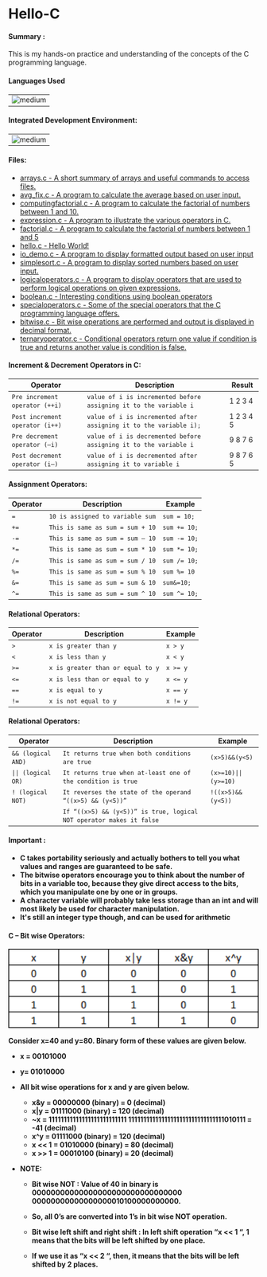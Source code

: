 # Hello-C
<h4>Summary :</h4>
This is my hands-on practice and understanding of the concepts of the C programming language.

<h4>Languages Used</h4>
<table>
  <tr>
    <td><img alt="medium" src="https://img.shields.io/badge/C-00599C?style=for-the-badge&logo=c&logoColor=white"></td>
  </tr>
</table>

<h4>Integrated Development Environment:</h4>
<table>
  <tr>
<td><img alt="medium" src="https://img.shields.io/badge/Emacs-%237F5AB6.svg?&style=for-the-badge&logo=gnu-emacs&logoColor=white"></td>
  </tr>
</table>

<h4>Files: </h4>

* [arrays.c - A short summary of arrays and useful commands to access files.](./arrays.c)
* [avg_fix.c - A program to calculate the average based on user input.](./avg_fix.c)
* [computingfactorial.c - A program to calculate the factorial of numbers between 1 and 10.](./computingfactorial.c)
* [expression.c - A program to illustrate the various operators in C.](./expression.c)
* [factorial.c - A program to calculate the factorial of numbers between 1 and 5](./factorial.c)
* [hello.c - Hello World!](./hello.c)
* [io_demo.c - A program to display formatted output based on user input](./io_demo.c)
* [simplesort.c - A program to display sorted numbers based on user input.](./simplesort.c)
* [logicaloperators.c - A program to display operators that are used to perform logical operations on given expressions.](./logicaloperators.c)
* [boolean.c - Interesting conditions using boolean operators](./boolean.c)
* [specialoperators.c - Some of the special operators that the C programming language offers.](./specialoperators.c)
* [bitwise.c - Bit wise operations are performed and output is displayed in decimal format.](./bitwise.c)
* [ternaryoperator.c - Conditional operators return one value if condition is true and returns another value is condition is false.](./ternaryoperator.c)

<h4>Increment & Decrement Operators in C: </h4>

| Operator                          | Description                                                        | Result    |
| ----------------------------------| -------------------------------------------------------------------| ----------|
| `Pre increment operator (++i)`    | `value of i is incremented before assigning it to the variable i`  | 1 2 3 4   |
| `Post increment operator (i++)`   | `value of i is incremented after assigning it to the variable i);` | 1 2 3 4 5 |
| `Pre decrement operator (–i)`     | `value of i is decremented before assigning it to the variable i`  | 9 8 7 6   |
| `Post decrement operator (i–)`    | `value of i is decremented after assigning it to variable i`       | 9 8 7 6 5 |

<h4>Assignment Operators: </h4>

| Operator | Description                       | Example      |
| ---------|-----------------------------------| -------------| 
| `=`      | `10 is assigned to variable sum`  | `sum = 10;`  |
| `+=`     | `This is same as sum = sum + 10`  | `sum += 10;` |
| `-=`     | `This is same as sum = sum – 10`  | `sum -= 10;` |
| `*=`     | `This is same as sum = sum * 10`  | `sum *= 10;` |
| `/=`     | `This is same as sum = sum / 10`  | `sum /= 10;` |
| `%=`     | `This is same as sum = sum % 10`  | `sum %= 10`  |
| `&=`     | `This is same as sum = sum & 10`  | `sum&=10;`   |
| `^=`     | `This is same as sum = sum ^ 10`  | `sum ^= 10;` |

<h4>Relational Operators: </h4>

| Operator | Description                        | Example   |
| ---------|------------------------------------| ----------| 
| `>`      | `x is greater than y`              | `x > y`   |
| `<`      | `x is less than y`                 | `x < y`   |
| `>=`     | `x is greater than or equal to y`  | `x >= y ` |
| `<=`     | `x is less than or equal to y`     | `x <= y`  |
| `==`     | `x is equal to y`                  | `x == y`  |
| `!=`     | `x is not equal to y`              | `x != y`  |

<h4>Relational Operators: </h4>

| Operator            | Description                                                           | Example              |
| --------------------|-----------------------------------------------------------------------| ---------------------| 
| `&& (logical AND)`  | `It returns true when both conditions are true`                       | `(x>5)&&(y<5)`       |
| `\|\| (logical OR)` | `It returns true when at-least one of the condition is true`          | `(x>=10)\|\|(y>=10)` |
| `! (logical NOT)`   | `It reverses the state of the operand “((x>5) && (y<5))”`             | `!((x>5)&&(y<5))`    | 
|                     | `If “((x>5) && (y<5))” is true, logical NOT operator makes it false`  |                      |

<h4>Important :</h4>

* **C takes portability seriously and actually bothers to tell you what values and ranges are guaranteed to be safe.**
* **The bitwise operators encourage you to think about the number of bits in a variable too, because they give direct access to the bits, 
which you manipulate one by one or in groups.**
* **A character variable will probably take less storage than an int and will most likely be used for character manipulation.**
* **It's still an integer type though, and can be used for arithmetic**

<h4>C – Bit wise Operators: </h4>

<img src="https://github.com/iamnotnato/Hello-C/blob/master/Truth-table-2.png" width="600">

**Consider x=40 and y=80. Binary form of these values are given below.**
  * **x = 00101000**
  * **y=  01010000**

* **All bit wise operations for x and y are given below.**
    * **x&y = 00000000 (binary) = 0 (decimal)**
    * **x|y = 01111000 (binary) = 120 (decimal)**
    * **~x = 11111111111111111111111111 11111111111111111111111111111111010111 = -41 (decimal)**
    * **x^y = 01111000 (binary) = 120 (decimal)**
    * **x << 1 = 01010000 (binary) = 80 (decimal)**
    * **x >> 1 = 00010100 (binary) = 20 (decimal)**
    

* **NOTE:**
    * **Bit wise NOT : Value of 40 in binary is 00000000000000000000000000000000 00000000000000000010100000000000.**
    * **So, all 0’s are converted into 1’s in bit wise NOT operation.**
 
    * **Bit wise left shift and right shift : In left shift operation “x << 1 “, 1 means that the bits will be left shifted by one place.**
    * **If we use it as “x << 2 “,  then, it means that the bits will be left shifted by 2 places.**
